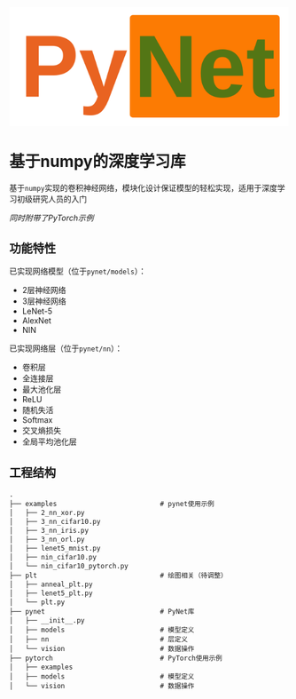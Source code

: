 
![](./logo.png)

# 基于numpy的深度学习库

基于`numpy`实现的卷积神经网络，模块化设计保证模型的轻松实现，适用于深度学习初级研究人员的入门

*同时附带了PyTorch示例*

## 功能特性

已实现网络模型（位于`pynet/models`）：

* 2层神经网络
* 3层神经网络
* LeNet-5
* AlexNet
* NIN

已实现网络层（位于`pynet/nn`）：

* 卷积层
* 全连接层
* 最大池化层
* ReLU
* 随机失活
* Softmax
* 交叉熵损失
* 全局平均池化层

## 工程结构

```
.
├── examples                          # pynet使用示例
│   ├── 2_nn_xor.py
│   ├── 3_nn_cifar10.py
│   ├── 3_nn_iris.py
│   ├── 3_nn_orl.py
│   ├── lenet5_mnist.py
│   ├── nin_cifar10.py
│   └── nin_cifar10_pytorch.py
├── plt                               # 绘图相关（待调整）
│   ├── anneal_plt.py
│   ├── lenet5_plt.py
│   └── plt.py
├── pynet                             # PyNet库
│   ├── __init__.py
│   ├── models                        # 模型定义
│   ├── nn                            # 层定义
│   └── vision                        # 数据操作
├── pytorch                           # PyTorch使用示例
│   ├── examples                      
│   ├── models                        # 模型定义
│   └── vision                        # 数据操作
```